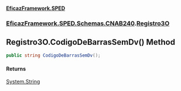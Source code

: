 #### [EficazFramework.SPED](EficazFrameworkSPED.md 'EficazFramework SPED')
### [EficazFramework.SPED.Schemas.CNAB240](EficazFramework.SPED.Schemas.CNAB240.md 'EficazFramework.SPED.Schemas.CNAB240').[Registro3O](EficazFramework.SPED.Schemas.CNAB240/Registro3O.md 'EficazFramework.SPED.Schemas.CNAB240.Registro3O')

## Registro3O.CodigoDeBarrasSemDv() Method

```csharp
public string CodigoDeBarrasSemDv();
```

#### Returns
[System.String](https://docs.microsoft.com/en-us/dotnet/api/System.String 'System.String')